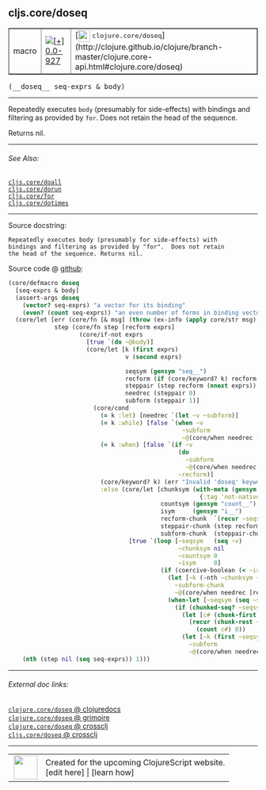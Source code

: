 ## cljs.core/doseq



 <table border="1">
<tr>
<td>macro</td>
<td><a href="https://github.com/cljsinfo/cljs-api-docs/tree/0.0-927"><img valign="middle" alt="[+] 0.0-927" title="Added in 0.0-927" src="https://img.shields.io/badge/+-0.0--927-lightgrey.svg"></a> </td>
<td>
[<img height="24px" valign="middle" src="http://i.imgur.com/1GjPKvB.png"> <samp>clojure.core/doseq</samp>](http://clojure.github.io/clojure/branch-master/clojure.core-api.html#clojure.core/doseq)
</td>
</tr>
</table>


 <samp>
(__doseq__ seq-exprs & body)<br>
</samp>

---

Repeatedly executes `body` (presumably for side-effects) with bindings and
filtering as provided by `for`. Does not retain the head of the sequence.

Returns nil.



---


###### See Also:

[`cljs.core/doall`](../cljs.core/doall.md)<br>
[`cljs.core/dorun`](../cljs.core/dorun.md)<br>
[`cljs.core/for`](../cljs.core/for.md)<br>
[`cljs.core/dotimes`](../cljs.core/dotimes.md)<br>

---


Source docstring:

```
Repeatedly executes body (presumably for side-effects) with
bindings and filtering as provided by "for".  Does not retain
the head of the sequence. Returns nil.
```


Source code @ [github](https://github.com/clojure/clojurescript/blob/r1.7.228/src/main/clojure/cljs/core.cljc#L2264-L2318):

```clj
(core/defmacro doseq
  [seq-exprs & body]
  (assert-args doseq
    (vector? seq-exprs) "a vector for its binding"
    (even? (count seq-exprs)) "an even number of forms in binding vector")
  (core/let [err (core/fn [& msg] (throw (ex-info (apply core/str msg) {})))
             step (core/fn step [recform exprs]
                    (core/if-not exprs
                      [true `(do ~@body)]
                      (core/let [k (first exprs)
                                 v (second exprs)

                                 seqsym (gensym "seq__")
                                 recform (if (core/keyword? k) recform `(recur (next ~seqsym) nil 0 0))
                                 steppair (step recform (nnext exprs))
                                 needrec (steppair 0)
                                 subform (steppair 1)]
                        (core/cond
                          (= k :let) [needrec `(let ~v ~subform)]
                          (= k :while) [false `(when ~v
                                                 ~subform
                                                 ~@(core/when needrec [recform]))]
                          (= k :when) [false `(if ~v
                                                (do
                                                  ~subform
                                                  ~@(core/when needrec [recform]))
                                                ~recform)]
                          (core/keyword? k) (err "Invalid 'doseq' keyword" k)
                          :else (core/let [chunksym (with-meta (gensym "chunk__")
                                                      {:tag 'not-native})
                                           countsym (gensym "count__")
                                           isym     (gensym "i__")
                                           recform-chunk  `(recur ~seqsym ~chunksym ~countsym (unchecked-inc ~isym))
                                           steppair-chunk (step recform-chunk (nnext exprs))
                                           subform-chunk  (steppair-chunk 1)]
                                  [true `(loop [~seqsym   (seq ~v)
                                                ~chunksym nil
                                                ~countsym 0
                                                ~isym     0]
                                           (if (coercive-boolean (< ~isym ~countsym))
                                             (let [~k (-nth ~chunksym ~isym)]
                                               ~subform-chunk
                                               ~@(core/when needrec [recform-chunk]))
                                             (when-let [~seqsym (seq ~seqsym)]
                                               (if (chunked-seq? ~seqsym)
                                                 (let [c# (chunk-first ~seqsym)]
                                                   (recur (chunk-rest ~seqsym) c#
                                                     (count c#) 0))
                                                 (let [~k (first ~seqsym)]
                                                   ~subform
                                                   ~@(core/when needrec [recform]))))))])))))]
    (nth (step nil (seq seq-exprs)) 1)))
```

<!--
Repo - tag - source tree - lines:

 <pre>
clojurescript @ r1.7.228
└── src
    └── main
        └── clojure
            └── cljs
                └── <ins>[core.cljc:2264-2318](https://github.com/clojure/clojurescript/blob/r1.7.228/src/main/clojure/cljs/core.cljc#L2264-L2318)</ins>
</pre>

-->

---



###### External doc links:

[`clojure.core/doseq` @ clojuredocs](http://clojuredocs.org/clojure.core/doseq)<br>
[`clojure.core/doseq` @ grimoire](http://conj.io/store/v1/org.clojure/clojure/1.7.0-beta3/clj/clojure.core/doseq/)<br>
[`clojure.core/doseq` @ crossclj](http://crossclj.info/fun/clojure.core/doseq.html)<br>
[`cljs.core/doseq` @ crossclj](http://crossclj.info/fun/cljs.core/doseq.html)<br>

---

 <table>
<tr><td>
<img valign="middle" align="right" width="48px" src="http://i.imgur.com/Hi20huC.png">
</td><td>
Created for the upcoming ClojureScript website.<br>
[edit here] | [learn how]
</td></tr></table>

[edit here]:https://github.com/cljsinfo/cljs-api-docs/blob/master/cljsdoc/cljs.core/doseq.cljsdoc
[learn how]:https://github.com/cljsinfo/cljs-api-docs/wiki/cljsdoc-files

<!--

This information was too distracting to show to readers, but I'll leave it
commented here since it is helpful to:

- pretty-print the data used to generate this document
- and show how to retrieve that data



The API data for this symbol:

```clj
{:description "Repeatedly executes `body` (presumably for side-effects) with bindings and\nfiltering as provided by `for`. Does not retain the head of the sequence.\n\nReturns nil.",
 :ns "cljs.core",
 :name "doseq",
 :signature ["[seq-exprs & body]"],
 :history [["+" "0.0-927"]],
 :type "macro",
 :related ["cljs.core/doall"
           "cljs.core/dorun"
           "cljs.core/for"
           "cljs.core/dotimes"],
 :full-name-encode "cljs.core/doseq",
 :source {:code "(core/defmacro doseq\n  [seq-exprs & body]\n  (assert-args doseq\n    (vector? seq-exprs) \"a vector for its binding\"\n    (even? (count seq-exprs)) \"an even number of forms in binding vector\")\n  (core/let [err (core/fn [& msg] (throw (ex-info (apply core/str msg) {})))\n             step (core/fn step [recform exprs]\n                    (core/if-not exprs\n                      [true `(do ~@body)]\n                      (core/let [k (first exprs)\n                                 v (second exprs)\n\n                                 seqsym (gensym \"seq__\")\n                                 recform (if (core/keyword? k) recform `(recur (next ~seqsym) nil 0 0))\n                                 steppair (step recform (nnext exprs))\n                                 needrec (steppair 0)\n                                 subform (steppair 1)]\n                        (core/cond\n                          (= k :let) [needrec `(let ~v ~subform)]\n                          (= k :while) [false `(when ~v\n                                                 ~subform\n                                                 ~@(core/when needrec [recform]))]\n                          (= k :when) [false `(if ~v\n                                                (do\n                                                  ~subform\n                                                  ~@(core/when needrec [recform]))\n                                                ~recform)]\n                          (core/keyword? k) (err \"Invalid 'doseq' keyword\" k)\n                          :else (core/let [chunksym (with-meta (gensym \"chunk__\")\n                                                      {:tag 'not-native})\n                                           countsym (gensym \"count__\")\n                                           isym     (gensym \"i__\")\n                                           recform-chunk  `(recur ~seqsym ~chunksym ~countsym (unchecked-inc ~isym))\n                                           steppair-chunk (step recform-chunk (nnext exprs))\n                                           subform-chunk  (steppair-chunk 1)]\n                                  [true `(loop [~seqsym   (seq ~v)\n                                                ~chunksym nil\n                                                ~countsym 0\n                                                ~isym     0]\n                                           (if (coercive-boolean (< ~isym ~countsym))\n                                             (let [~k (-nth ~chunksym ~isym)]\n                                               ~subform-chunk\n                                               ~@(core/when needrec [recform-chunk]))\n                                             (when-let [~seqsym (seq ~seqsym)]\n                                               (if (chunked-seq? ~seqsym)\n                                                 (let [c# (chunk-first ~seqsym)]\n                                                   (recur (chunk-rest ~seqsym) c#\n                                                     (count c#) 0))\n                                                 (let [~k (first ~seqsym)]\n                                                   ~subform\n                                                   ~@(core/when needrec [recform]))))))])))))]\n    (nth (step nil (seq seq-exprs)) 1)))",
          :title "Source code",
          :repo "clojurescript",
          :tag "r1.7.228",
          :filename "src/main/clojure/cljs/core.cljc",
          :lines [2264 2318]},
 :full-name "cljs.core/doseq",
 :clj-symbol "clojure.core/doseq",
 :docstring "Repeatedly executes body (presumably for side-effects) with\nbindings and filtering as provided by \"for\".  Does not retain\nthe head of the sequence. Returns nil."}

```

Retrieve the API data for this symbol:

```clj
;; from Clojure REPL
(require '[clojure.edn :as edn])
(-> (slurp "https://raw.githubusercontent.com/cljsinfo/cljs-api-docs/catalog/cljs-api.edn")
    (edn/read-string)
    (get-in [:symbols "cljs.core/doseq"]))
```

-->
